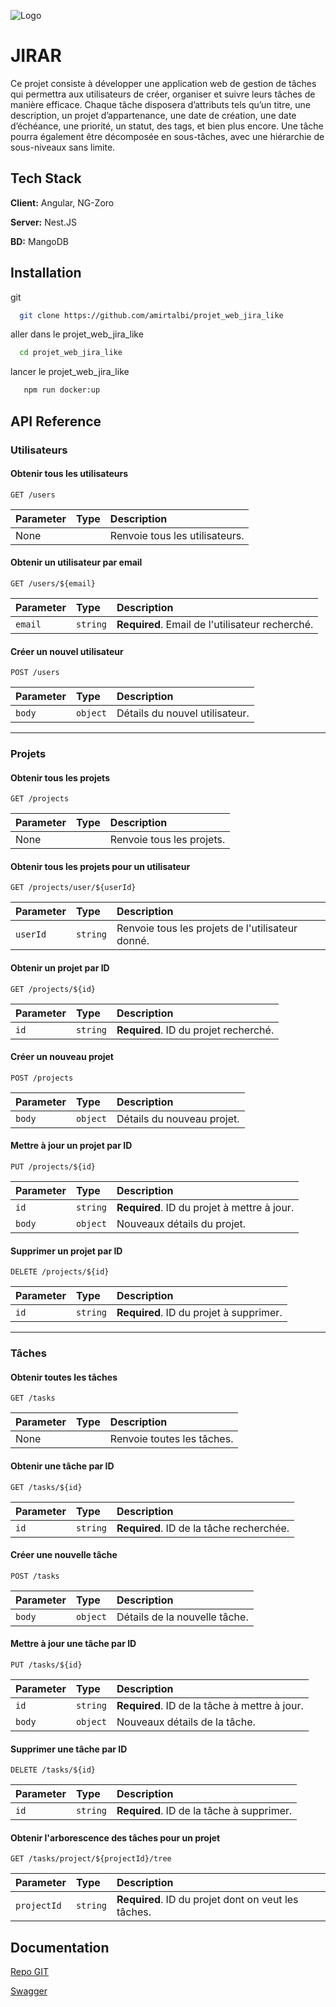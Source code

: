 
![Logo](https://cdn.discordapp.com/attachments/1149661439406112825/1311976534843592714/1.png?ex=674ad0dd&is=67497f5d&hm=1505bcf92084917575663db05fadb55a547312938c760d4177a0d5272cfb4946&)



# JIRAR

Ce projet consiste à développer une application web de gestion de tâches qui permettra aux utilisateurs de créer, organiser et suivre leurs tâches de manière efficace. Chaque tâche disposera
d’attributs tels qu’un titre, une description, un projet d’appartenance, une date de création, une date d’échéance, une priorité, un statut, des tags, et bien plus encore. Une tâche pourra également être décomposée en sous-tâches, avec une hiérarchie de sous-niveaux sans limite.




## Tech Stack

**Client:** Angular, NG-Zoro

**Server:** Nest.JS

**BD:** MangoDB




## Installation

git

```bash
  git clone https://github.com/amirtalbi/projet_web_jira_like  
```

aller dans le projet_web_jira_like

```bash
  cd projet_web_jira_like  
```
lancer le projet_web_jira_like

```bash
   npm run docker:up
```
## API Reference

### Utilisateurs

#### Obtenir tous les utilisateurs

```http
GET /users
```

| Parameter | Type     | Description           |
| :-------- | :------- | :-------------------- |
| None      |          | Renvoie tous les utilisateurs. |

#### Obtenir un utilisateur par email

```http
GET /users/${email}
```

| Parameter | Type     | Description                      |
| :-------- | :------- | :------------------------------- |
| `email`   | `string` | **Required**. Email de l'utilisateur recherché. |

#### Créer un nouvel utilisateur

```http
POST /users
```

| Parameter | Type     | Description            |
| :-------- | :------- | :--------------------- |
| `body`    | `object` | Détails du nouvel utilisateur. |

---

### Projets

#### Obtenir tous les projets

```http
GET /projects
```

| Parameter | Type     | Description           |
| :-------- | :------- | :-------------------- |
| None      |          | Renvoie tous les projets. |

#### Obtenir tous les projets pour un utilisateur

```http
GET /projects/user/${userId}
```

| Parameter | Type     | Description           |
| :-------- | :------- | :-------------------- |
| `userId`      |      `string`    | Renvoie tous les projets de l'utilisateur donné. |

#### Obtenir un projet par ID

```http
GET /projects/${id}
```

| Parameter | Type     | Description                      |
| :-------- | :------- | :------------------------------- |
| `id`      | `string` | **Required**. ID du projet recherché. |

#### Créer un nouveau projet

```http
POST /projects
```

| Parameter | Type     | Description          |
| :-------- | :------- | :------------------- |
| `body`    | `object` | Détails du nouveau projet. |

#### Mettre à jour un projet par ID

```http
PUT /projects/${id}
```

| Parameter | Type     | Description                      |
| :-------- | :------- | :------------------------------- |
| `id`      | `string` | **Required**. ID du projet à mettre à jour. |
| `body`    | `object` | Nouveaux détails du projet.       |

#### Supprimer un projet par ID

```http
DELETE /projects/${id}
```

| Parameter | Type     | Description                      |
| :-------- | :------- | :------------------------------- |
| `id`      | `string` | **Required**. ID du projet à supprimer. |

---

### Tâches

#### Obtenir toutes les tâches

```http
GET /tasks
```

| Parameter | Type     | Description           |
| :-------- | :------- | :-------------------- |
| None      |          | Renvoie toutes les tâches. |

#### Obtenir une tâche par ID

```http
GET /tasks/${id}
```

| Parameter | Type     | Description                      |
| :-------- | :------- | :------------------------------- |
| `id`      | `string` | **Required**. ID de la tâche recherchée. |

#### Créer une nouvelle tâche

```http
POST /tasks
```

| Parameter | Type     | Description          |
| :-------- | :------- | :------------------- |
| `body`    | `object` | Détails de la nouvelle tâche. |

#### Mettre à jour une tâche par ID

```http
PUT /tasks/${id}
```

| Parameter | Type     | Description                      |
| :-------- | :------- | :------------------------------- |
| `id`      | `string` | **Required**. ID de la tâche à mettre à jour. |
| `body`    | `object` | Nouveaux détails de la tâche.    |

#### Supprimer une tâche par ID

```http
DELETE /tasks/${id}
```

| Parameter | Type     | Description                      |
| :-------- | :------- | :------------------------------- |
| `id`      | `string` | **Required**. ID de la tâche à supprimer. |

#### Obtenir l'arborescence des tâches pour un projet

```http
GET /tasks/project/${projectId}/tree
```

| Parameter      | Type     | Description                                  |
| :------------- | :------- | :------------------------------------------- |
| `projectId`    | `string` | **Required**. ID du projet dont on veut les tâches. |

## Documentation

[Repo GIT](https://github.com/amirtalbi/projet_web_jira_like)

[Swagger](localhost:3000/api/)

